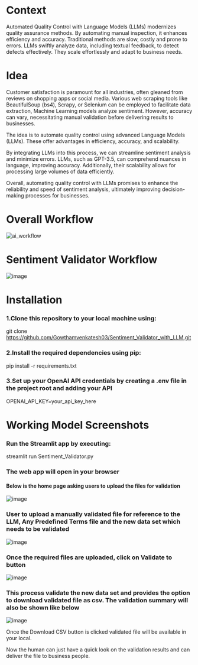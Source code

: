 # Context
Automated Quality Control with Language Models (LLMs) modernizes quality assurance methods. By automating manual inspection, it enhances efficiency and accuracy. Traditional methods are slow, costly and prone to errors. LLMs swiftly analyze data, including textual feedback, to detect defects effectively. They scale effortlessly and adapt to business needs.

# Idea
Customer satisfaction is paramount for all industries, often gleaned from reviews on shopping apps or social media. Various web scraping tools like BeautifulSoup (bs4), Scrapy, or Selenium can be employed to facilitate data extraction, Machine Learning models analyze sentiment. However, accuracy can vary, necessitating manual validation before delivering results to businesses.

The idea is to automate quality control using advanced Language Models (LLMs). These offer advantages in efficiency, accuracy, and scalability.

By integrating LLMs into this process, we can streamline sentiment analysis and minimize errors. LLMs, such as GPT-3.5, can comprehend nuances in language, improving accuracy. Additionally, their scalability allows for processing large volumes of data efficiently.

Overall, automating quality control with LLMs promises to enhance the reliability and speed of sentiment analysis, ultimately improving decision-making processes for businesses.

# Overall Workflow
![ai_workflow](https://github.com/Gowthamvenkatesh03/Sentiment_Validator_with_LLM/assets/66058704/6eff58d5-4058-4e81-af6f-ed428e6fd4a6)

# Sentiment Validator Workflow
![image](https://github.com/Gowthamvenkatesh03/Sentiment_Validator_with_LLM/assets/66058704/b7911bf3-e3dc-4f8e-8486-d616d789e2f8)

# Installation
### 1.Clone this repository to your local machine using:
  git clone https://github.com/Gowthamvenkatesh03/Sentiment_Validator_with_LLM.git
### 2.Install the required dependencies using pip:
  pip install -r requirements.txt
### 3.Set up your OpenAI API credentials by creating a .env file in the project root and adding your API
  OPENAI_API_KEY=your_api_key_here

# Working Model Screenshots
### Run the Streamlit app by executing:
streamlit run Sentiment_Validator.py

### The web app will open in your browser
#### Below is the home page asking users to upload the files for validation
![image](https://github.com/Gowthamvenkatesh03/Sentiment_Validator_with_LLM/assets/66058704/d9c83a2c-5fdf-4637-aa5e-974855f79149)

### User to upload a manually validated file for reference to the LLM, Any Predefined Terms file and the new data set which needs to be validated
![image](https://github.com/Gowthamvenkatesh03/Sentiment_Validator_with_LLM/assets/66058704/6ce4397c-a297-4490-8ad4-804f07a3b62c)

### Once the required files are uploaded, click on Validate to button
![image](https://github.com/Gowthamvenkatesh03/Sentiment_Validator_with_LLM/assets/66058704/b3a7ee0b-1d59-4bd6-bc73-9bfe82261f8e)

### This process validate the new data set and provides the option to download validated file as csv. The validation summary will also be shown like below
![image](https://github.com/Gowthamvenkatesh03/Sentiment_Validator_with_LLM/assets/66058704/b5d308a1-a026-49a2-a637-47cffb96b92e)

Once the Download CSV button is clicked validated file will be available in your local.



Now the human can just have a quick look on the validation results and can deliver the file to business people.

